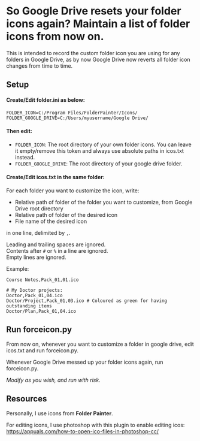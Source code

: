 # So Google Drive resets your folder icons again? Maintain a list of folder icons from now on.

This is intended to record the custom folder icon you are using for any folders in Google Drive, as by now Google Drive now reverts all folder icon changes from time to time.

## Setup

#### Create/Edit folder.ini as below:
```
FOLDER_ICON=C:/Program Files/FolderPainter/Icons/
FOLDER_GOOGLE_DRIVE=C:/Users/myusername/Google Drive/
```

#### Then edit:

- `FOLDER_ICON`: The root directory of your own folder icons. You can leave it empty/remove this token and always use absolute paths in icos.txt instead.
- `FOLDER_GOOGLE_DRIVE`: The root directory of your google drive folder.

#### Create/Edit icos.txt in the same folder:
For each folder you want to customize the icon, write:
- Relative path of folder of the folder you want to customize, from Google Drive root directory
- Relative path of folder of the desired icon
- File name of the desired icon

in one line, delimited by `,`.

Leading and trailing spaces are ignored.<br />
Contents after `#` or `%` in a line are ignored.<br />
Empty lines are ignored.<br />

Example:
```
Course Notes,Pack_01,01.ico

# My Doctor projects:
Doctor,Pack_01,04.ico
Doctor/Project,Pack_01,03.ico # Coloured as green for having outstanding items
Doctor/Plan,Pack_01,04.ico
```

## Run forceicon.py

From now on, whenever you want to customize a folder in google drive, edit icos.txt and run forceicon.py.

Whenever Google Drive messed up your folder icons again, run forceicon.py.

*Modify as you wish, and run with risk.*

## Resources
Personally, I use icons from **Folder Painter**.

For editing icons, I use photoshop with this plugin to enable editing icos:
https://appuals.com/how-to-open-ico-files-in-photoshop-cc/

